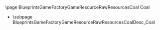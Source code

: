 \page BlueprintsGameFactoryGameResourceRawResourcesCoal Coal
- \subpage BlueprintsGameFactoryGameResourceRawResourcesCoalDesc_Coal
